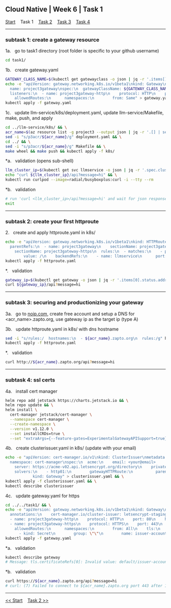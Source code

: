 ## Cloud Native | Week 6 | Task 1

[Start](https://github.com/AFC-AI2C-Cohort-04/coleman-code/blob/main/cloud_native/week_6/start.md)    Task 1    [Task 2](https://github.com/AFC-AI2C-Cohort-04/coleman-code/blob/main/cloud_native/week_6/task_2.md)    [Task 3](https://github.com/AFC-AI2C-Cohort-04/coleman-code/blob/main/cloud_native/week_6/task_3.md)    [Task 4](https://github.com/AFC-AI2C-Cohort-04/coleman-code/blob/main/cloud_native/week_6/task_4.md)

---

### subtask 1: create a gateway resource

1a.   go to task1 directory (root folder is specific to your github username)
``` bash
cd task1/
```

1b.   create gateway.yaml
``` bash
GATEWAY_CLASS_NAME=$(kubectl get gatewayclass -o json | jq -r '.items[].metadata.name') && \
echo -e "apiVersion: gateway.networking.k8s.io/v1beta1\nkind: Gateway\nmetadata:
  name: project3gateway\nspec:\n  gatewayClassName: ${GATEWAY_CLASS_NAME}
  listeners:\n  - name: project3gateway-http\n    protocol: HTTP\n    port: 80
    allowedRoutes:\n      namespaces:\n        from: Same" > gateway.yaml && \
kubectl apply -f gateway.yaml
```

1c.   update llm-service/k8s/deployment.yaml, update llm-service/Makefile, make, push, and apply
``` bash
cd ../llm-service/k8s/ && \
acr_name=$(az resource list -g project3 --output json | jq -r '.[] | select(.type == "Microsoft.ContainerRegistry/registries") | .name') && \
sed -i "s/p3acr/${acr_name}/g" deployment.yaml && \
cd ../ && \
sed -i "s/p3acr/${acr_name}/g" Makefile && \
make wheel && make push && kubectl apply -f k8s/
```

*a.   validation (opens sub-shell)
``` bash
llm_cluster_ip=$(kubectl get svc llmservice -o json | jq -r '.spec.clusterIP') && \
echo "curl ${llm_cluster_ip}/api?message=hi" && \
kubectl run curlpod --image=radial/busyboxplus:curl -i --tty --rm
```

*b.   validation
``` bash
# run 'curl <llm_cluster_ip>/api?message=hi' and wait for json response
exit
```

---

### subtask 2: create your first httproute

2.   create and apply httproute.yaml in k8s/
``` bash
echo -e "apiVersion: gateway.networking.k8s.io/v1beta1\nkind: HTTPRoute\nmetadata:\n  name: project3gateway\nspec:
  parentRefs:\n  - name: project3gateway\n    sectionName: project3gateway-http\n  - name: project3gateway
    sectionName: project3gateway-https\n  rules:\n  - matches:\n    - path:\n        type: PathPrefix
        value: /\n    backendRefs:\n    - name: llmservice\n      port: 80" > httproute.yaml && \
kubectl apply -f httproute.yaml
```

*.   validation
``` bash
gateway_ip=$(kubectl get gateway -o json | jq -r '.items[0].status.addresses[0].value') && \
curl ${gateway_ip}/api?message=hi
```

---

### subtask 3: securing and productionizing your gateway

3a.   go to [noip.com](noip.com), create free account and setup a DNS for <acr_name>.zapto.org, use gateway ip as the target ip (type A)

3b.   update httproute.yaml in k8s/ with dns hostname
``` bash
sed -i "s/rules:/  hostnames:\n  - ${acr_name}.zapto.org\n  rules:/g" httproute.yaml && \
kubectl apply -f httproute.yaml
```

*.   validation
``` bash
curl http://${acr_name}.zapto.org/api?message=hi
```

---

### subtask 4: ssl certs

4a.   install cert manager
``` bash
helm repo add jetstack https://charts.jetstack.io && \
helm repo update && \
helm install \
  cert-manager jetstack/cert-manager \
  --namespace cert-manager \
  --create-namespace \
  --version v1.12.0 \
  --set installCRDs=true \
  --set "extraArgs={--feature-gates=ExperimentalGatewayAPISupport=true}"
```

4b.   create clusterissuer.yaml in k8s/ (update with your email)
``` bash
echo -e "apiVersion: cert-manager.io/v1\nkind: ClusterIssuer\nmetadata:\n  name: letsencrypt-staging
  namespace: cert-manager\nspec:\n  acme:\n    email: <your@email>
    server: https://acme-v02.api.letsencrypt.org/directory\n    privateKeySecretRef:\n      name: issuer-account-key
    solvers:\n    - http01:\n        gatewayHTTPRoute:\n          parentRefs:\n          - name: project3gateway
            kind: Gateway" > clusterissuer.yaml && \
kubectl apply -f clusterissuer.yaml && \
kubectl describe clusterissuer
```

4c.   update gateway.yaml for https
``` bash
cd ../../task1/ && \
echo -e "apiVersion: gateway.networking.k8s.io/v1beta1\nkind: Gateway\nmetadata:\n  name: project3gateway
  annotations:\n    cert-manager.io/cluster-issuer: letsencrypt-staging\nspec:\n  gatewayClassName: nginx\n  listeners:
  - name: project3gateway-http\n    protocol: HTTP\n    port: 80\n    hostname: ${acr_name}.zapto.org
  - name: project3gateway-https\n    protocol: HTTPS\n    port: 443\n    hostname: ${acr_name}.zapto.org
    allowedRoutes:\n      namespaces:\n        from: All\n    tls:\n      mode: Terminate\n      certificateRefs:
      - kind: Secret\n        group: \"\"\n        name: issuer-account-key" > gateway.yaml && \
kubectl apply -f gateway.yaml
```

*a.   validation
``` bash
kubectl describe gateway
# Message: tls.certificateRefs[0]: Invalid value: default/issuer-account-key: secret type must be "kubernetes.io/tls" not "Opaque"
```

*b.   validation
``` bash
curl https://${acr_name}.zapto.org/api?message=hi
# curl: (7) Failed to connect to ${acr_name}.zapto.org port 443 after 16 ms: Connection refused
```

---

[<< Start](https://github.com/AFC-AI2C-Cohort-04/coleman-code/blob/main/cloud_native/week_6/start.md)    [Task 2 >>](https://github.com/AFC-AI2C-Cohort-04/coleman-code/blob/main/cloud_native/week_6/task_2.md)
